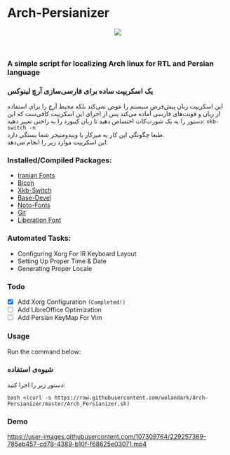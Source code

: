 # Arch-Persianizer
<p align="center">
<img src="https://user-images.githubusercontent.com/107309764/229257978-33606cc8-8cb2-4b53-8ddb-a782ac4bace1.png">
</p><br>

### A simple script for localizing Arch linux for RTL and Persian language
### یک اسکریپت ساده برای فارسی‌سازی آرچ لینوکس

این اسکریپت زبان پیش‌فرض سیستم را عوض نمی‌کند بلکه محیط آرچ را برای استفاده از زبان و فونت‌های فارسی آماده می‌کند
پس از اجرای این اسکریپت کافی‌ست که این دستور را به یک شورت‌کات اختصاص دهید تا زبان کیبورد را به راحتی تغییر دهید:
<code>xkb-switch -n</code><br>
  طبعا چگونگی این کار به میزکار یا ویندومنیجر شما بستگی دارد.
  <br>
  این اسکریپت موارد زیر را انجام می‌دهد:

### Installed/Compiled Packages:
- [Iranian Fonts](https://aur.archlinux.org/packages/iranian-fonts)
- [Bicon](https://aur.archlinux.org/packages/bicon-git)
- [Xkb-Switch](https://aur.archlinux.org/packages/xkb-switch)
- [Base-Devel](https://archlinux.org/packages/core/any/base-devel/)
- [Noto-Fonts](https://archlinux.org/packages/extra/any/noto-fonts/)
- [Git](https://archlinux.org/packages/extra/x86_64/git/)
- [Liberation Font](https://archlinux.org/packages/community/any/ttf-liberation/)

### Automated Tasks:
- Configuring Xorg For IR Keyboard Layout
- Setting Up Proper Time & Date
- Generating Proper Locale

### Todo
- [x] Add Xorg Configuration `(Completed!)`
- [ ] Add LibreOffice Optimization 
- [ ] Add Persian KeyMap For Vim

### Usage
Run the command below:
### شیوه‌ی استفاده
دستور زیر را اجرا کنید:
```
bash <(curl -s https://raw.githubusercontent.com/wolandark/Arch-Persianizer/master/Arch_Persianizer.sh)
```

### Demo
https://user-images.githubusercontent.com/107309764/229257369-785eb457-cd78-4389-b10f-f68625e03071.mp4

